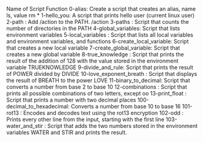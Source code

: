Name of Script         Function
0-alias:         Create a script that creates an alias, name ls, value rm *
1-hello_you:     A script that prints hello user (current linux  user)
2-path     :     Add /action to the PATH. /action
3-paths    :     Script that counts the number of directories in the PATH
4-global_variables: Script that lists environment variables
5-local_variables : Script that lists all local variables and environment 
                    variables, and functions
6-create_local_variable: Script that creates a new local variable
7-create_global_variable: Script that creates a new global variable
8-true_knowledge : Script that prints the result of the addition of 128 with
                   the value stored in the environment variable TRUEKNOWLEDGE
9-divide_and_rule: Script that prints the result of POWER divided by DIVIDE
10-love_exponent_breath : Script that displays the result of BREATH
                          to the power LOVE
11-binary_to_decimal: Script that converts a number from base 2 to base 10
12-combinations     : Script that prints all possible combinations 
                      of two letters, except oo
13-print_float     : Script that prints a number with two decimal places
100-decimal_to_hexadecimal: Converts a number from base 10 to base 16
101-rot13   : Encodes and decodes text using the rot13 encryption
102-odd  : Prints every other line from the input, starting with the first line
103-water_and_stir : Script that adds the two numbers stored in the environment                      variables WATER and STIR and prints the result.
